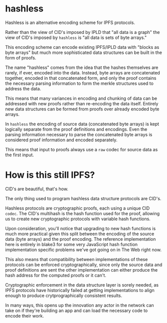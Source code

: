 # hashless

Hashless is an alternative encoding scheme for IPFS protocols.

Rather than the view of CID's imposed by IPLD that "all data is a graph"
the view of CID's imposed by `hashless` is "all data is sets of byte arrays."

This encoding scheme can encode existing IPFS/IPLD data with "blocks as byte arrays"
but much more sophisticated data structures can be built in the form
of proofs.

The name "hashless" comes from the idea that the hashes themselves are rarely,
if ever, encoded into the data. Instead, byte arrays are concatenated together,
encoded in that concatenated form, and only the proof contains the necessary
parsing information to form the merkle structures used to address the data.

This means that many variances in encoding and chunking of data can be
addressed with new proofs rather than re-encoding the data itself. Entirely
new data structures can be formed from proofs over already encoded byte
arrays.

In `hashless` the encoding of source data (concatenated byte arrays) is
kept logically separate from the proof definitions and encodings. Even
the parsing information necessary to parse the concatenated byte arrays
is considered proof information and encoded separately.

This means that input to proofs always use a `raw` codec for source
data as the first input.

# How is this still IPFS?

CID's are beautiful, that's how.

The only thing used to program hashless data structure protocols are CID's.

Hashless protocols are cryptographic proofs, each using a unique CID `codec`.
The CID's multihash is the hash function used for the proof, allowing us to
create new cryptographic protocols with variable hash functions.

Upon consideration, you'll notice that upgrading to new hash functions is much
more practical given this split between the encoding of the source data (byte arrays)
and the proof encoding. The reference implementation here is entirely in blake3
for some very JavaScript hash function implementation specific problems we've got going on in
The Web right now.

This also means that compatibility between implementations of these protocols
can be enforced cryptographically, since only the source data and proof definitions
are sent the other implementation can either produce the hash address for the computed
proofs or it can't.

Cryptographic enforcement in the data structure layer is sorely needed, as
IPFS protocols have historically failed at getting implementations to
align enough to produce crytprographically consistent results.

In many ways, this opens up the innovation any actor in the network can take
on if they're building an app and can load the necessary code to encode their work.


